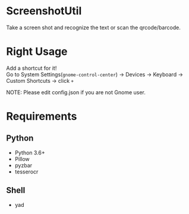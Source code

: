 # ScreenshotUtil
Take a screen shot and recognize the text or scan the qrcode/barcode.  

# Right Usage
Add a shortcut for it!  
Go to System Settings(`gnome-control-center`) -> Devices -> Keyboard -> Custom Shortcuts -> click `+`  

NOTE: Please edit config.json if you are not Gnome user.  

# Requirements
## Python
+ Python 3.6+
 + Pillow
 + pyzbar
 + tesserocr

## Shell
+ yad
 
